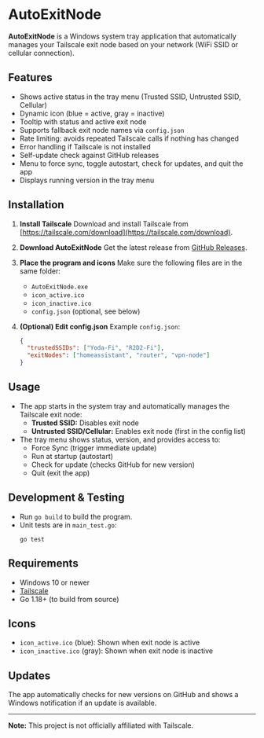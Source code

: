 # AutoExitNode

**AutoExitNode** is a Windows system tray application that automatically manages your Tailscale exit node based on your network (WiFi SSID or cellular connection).

## Features

- Shows active status in the tray menu (Trusted SSID, Untrusted SSID, Cellular)
- Dynamic icon (blue = active, gray = inactive)
- Tooltip with status and active exit node
- Supports fallback exit node names via `config.json`
- Rate limiting: avoids repeated Tailscale calls if nothing has changed
- Error handling if Tailscale is not installed
- Self-update check against GitHub releases
- Menu to force sync, toggle autostart, check for updates, and quit the app
- Displays running version in the tray menu

## Installation

1. **Install Tailscale**
   Download and install Tailscale from [https://tailscale.com/download](https://tailscale.com/download).

2. **Download AutoExitNode**
   Get the latest release from [GitHub Releases](https://github.com/andreas-kruger/AutoExitNode/releases).

3. **Place the program and icons**
   Make sure the following files are in the same folder:
   - `AutoExitNode.exe`
   - `icon_active.ico`
   - `icon_inactive.ico`
   - `config.json` (optional, see below)

4. **(Optional) Edit config.json**
   Example `config.json`:
   ```json
   {
     "trustedSSIDs": ["Yoda-Fi", "R2D2-Fi"],
     "exitNodes": ["homeassistant", "router", "vpn-node"]
   }
   ```

## Usage

- The app starts in the system tray and automatically manages the Tailscale exit node:
  - **Trusted SSID:** Disables exit node
  - **Untrusted SSID/Cellular:** Enables exit node (first in the config list)
- The tray menu shows status, version, and provides access to:
  - Force Sync (trigger immediate update)
  - Run at startup (autostart)
  - Check for update (checks GitHub for new version)
  - Quit (exit the app)

## Development & Testing

- Run `go build` to build the program.
- Unit tests are in `main_test.go`:
  ```
  go test
  ```

## Requirements

- Windows 10 or newer
- [Tailscale](https://tailscale.com/)
- Go 1.18+ (to build from source)

## Icons

- `icon_active.ico` (blue): Shown when exit node is active
- `icon_inactive.ico` (gray): Shown when exit node is inactive

## Updates

The app automatically checks for new versions on GitHub and shows a Windows notification if an update is available.

---

**Note:**
This project is not officially affiliated with Tailscale.
